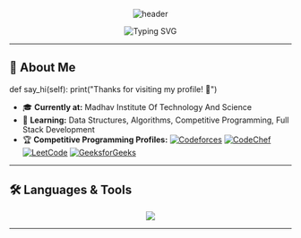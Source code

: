 <!-- Profile README for your_username -->

<p align="center">
  <img src="https://capsule-render.vercel.app/api?type=waving&color=0:fc00ff,100:00dbde&height=200&section=header&text=Hi%20I'm%20ParulAgrawal!&fontSize=40&fontAlignY=40&desc=Welcome%20to%20my%20GitHub%20profile&descAlignY=60&descAlign=62" alt="header"/>
</p>

<p align="center">
  <img src="https://readme-typing-svg.demolab.com?font=Fira+Code&weight=500&pause=1000&color=00dbde&center=true&vCenter=true&width=435&lines=Competitive+Programmer;Open+Source+Enthusiast;Lifelong+Learner;Problem+Solver" alt="Typing SVG" />
</p>

---
## 🚀 About Me
def say_hi(self):
    print("Thanks for visiting my profile! 🚀")

- 🎓 **Currently at:** Madhav Institute Of Technology And Science
- 🌱 **Learning:** Data Structures, Algorithms, Competitive Programming, Full Stack Development
- 🏆 **Competitive Programming Profiles:**
  [![Codeforces](https://img.shields.io/badge/Codeforces-1f8acb?style=flat-square&logo=codeforces&logoColor=white)](https://codeforces.com/profile/coder615)
  [![CodeChef](https://img.shields.io/badge/CodeChef-5B4638?style=flat-square&logo=codechef&logoColor=white)](https://www.codechef.com/users/parul_agrawal)
  [![LeetCode](https://img.shields.io/badge/LeetCode-FFA116?style=flat-square&logo=leetcode&logoColor=white)](https://leetcode.com/u/Parul_Agrawal/)
  [![GeeksforGeeks](https://img.shields.io/badge/GFG-2F8D46?style=flat-square&logo=geeksforgeeks&logoColor=white)](https://www.geeksforgeeks.org/user/agrawa8k6t/)

---

## 🛠️ Languages & Tools

<p align="center">
  <img src="https://skillicons.dev/icons?i=cpp,python,java,js,html,css,git,github,vscode,react,linux" />
</p>

---






<!--
**ParulAgrawal-bot/ParulAgrawal-bot** is a ✨ _special_ ✨ repository because its `README.md` (this file) appears on your GitHub profile.

Here are some ideas to get you started:

- 🔭 I’m currently working on ...
- 🌱 I’m currently learning ...
- 👯 I’m looking to collaborate on ...
- 🤔 I’m looking for help with ...
- 💬 Ask me about ...
- 📫 How to reach me: ...
- 😄 Pronouns: ...
- ⚡ Fun fact: ...
-->
